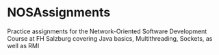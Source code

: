 # NOSAssignments
Practice assignments for the Network-Oriented Software Development Course at FH Salzburg covering Java basics, Multithreading, Sockets, as well as RMI
